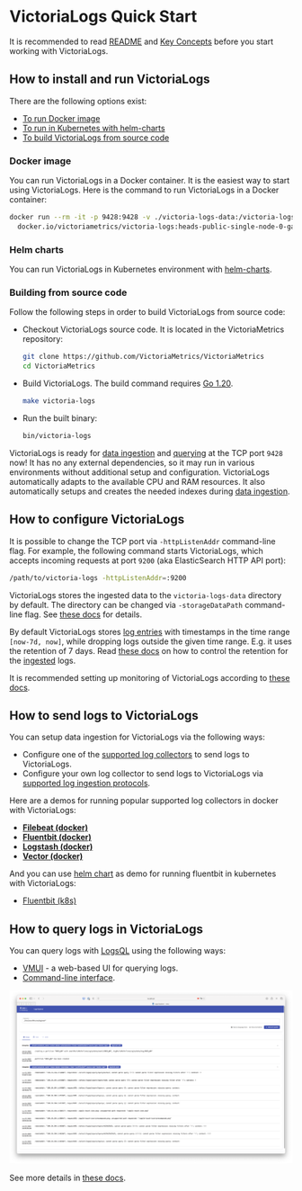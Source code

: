 # VictoriaLogs Quick Start

It is recommended to read [README](https://docs.victoriametrics.com/VictoriaLogs/)
and [Key Concepts](https://docs.victoriametrics.com/VictoriaLogs/keyConcepts.html)
before you start working with VictoriaLogs.

## How to install and run VictoriaLogs

There are the following options exist:

- [To run Docker image](#docker-image)
- [To run in Kubernetes with helm-charts](#helm-charts)
- [To build VictoriaLogs from source code](#building-from-source-code)

### Docker image

You can run VictoriaLogs in a Docker container. It is the easiest way to start using VictoriaLogs.
Here is the command to run VictoriaLogs in a Docker container:

```bash
docker run --rm -it -p 9428:9428 -v ./victoria-logs-data:/victoria-logs-data \
  docker.io/victoriametrics/victoria-logs:heads-public-single-node-0-ga638f5e2b
```

### Helm charts

You can run VictoriaLogs in Kubernetes environment
with [helm-charts](https://github.com/VictoriaMetrics/helm-charts/blob/master/charts/victoria-logs-single/README.md).

### Building from source code

Follow the following steps in order to build VictoriaLogs from source code:

- Checkout VictoriaLogs source code. It is located in the VictoriaMetrics repository:

  ```bash
  git clone https://github.com/VictoriaMetrics/VictoriaMetrics
  cd VictoriaMetrics
  ```

- Build VictoriaLogs. The build command requires [Go 1.20](https://golang.org/doc/install).

  ```bash
  make victoria-logs
  ```

- Run the built binary:

  ```bash
  bin/victoria-logs
  ```

VictoriaLogs is ready for [data ingestion](https://docs.victoriametrics.com/VictoriaLogs/data-ingestion/)
and [querying](https://docs.victoriametrics.com/VictoriaLogs/querying/) at the TCP port `9428` now!
It has no any external dependencies, so it may run in various environments without additional setup and configuration.
VictoriaLogs automatically adapts to the available CPU and RAM resources. It also automatically setups and creates
the needed indexes during [data ingestion](https://docs.victoriametrics.com/VictoriaLogs/data-ingestion/).

## How to configure VictoriaLogs

It is possible to change the TCP port via `-httpListenAddr` command-line flag. For example, the following command
starts VictoriaLogs, which accepts incoming requests at port `9200` (aka ElasticSearch HTTP API port):

```bash
/path/to/victoria-logs -httpListenAddr=:9200
```

VictoriaLogs stores the ingested data to the `victoria-logs-data` directory by default. The directory can be changed
via `-storageDataPath` command-line flag. See [these docs](https://docs.victoriametrics.com/VictoriaLogs/#storage) for details.

By default VictoriaLogs stores [log entries](https://docs.victoriametrics.com/VictoriaLogs/keyConcepts.html) with timestamps
in the time range `[now-7d, now]`, while dropping logs outside the given time range.
E.g. it uses the retention of 7 days. Read [these docs](https://docs.victoriametrics.com/VictoriaLogs/#retention) on how to control the retention
for the [ingested](https://docs.victoriametrics.com/VictoriaLogs/data-ingestion/) logs.

It is recommended setting up monitoring of VictoriaLogs according to [these docs](https://docs.victoriametrics.com/VictoriaLogs/#monitoring).

## How to send logs to VictoriaLogs

You can setup data ingestion for VictoriaLogs via the following ways:

- Configure one of the [supported log collectors](https://docs.victoriametrics.com/VictoriaLogs/data-ingestion/#http-apis) to send logs to VictoriaLogs.
- Configure your own log collector to send logs to VictoriaLogs via [supported log ingestion protocols](https://docs.victoriametrics.com/VictoriaLogs/data-ingestion/#log-collectors-and-data-ingestion-formats).

Here are a demos for running popular supported log collectors in docker with VictoriaLogs:

- [**Filebeat (docker)**](https://github.com/VictoriaMetrics/VictoriaMetrics/tree/master/deployment/docker/victorialogs/filebeat-docker)
- [**Fluentbit (docker)**](https://github.com/VictoriaMetrics/VictoriaMetrics/tree/master/deployment/docker/victorialogs/fluentbit-docker)
- [**Logstash (docker)**](https://github.com/VictoriaMetrics/VictoriaMetrics/tree/master/deployment/docker/victorialogs/logstash)
- [**Vector (docker)**](https://github.com/VictoriaMetrics/VictoriaMetrics/tree/master/deployment/docker/victorialogs/vector-docker)

And you can use [helm chart](https://github.com/VictoriaMetrics/helm-charts/blob/master/charts/victoria-logs-single/README.md)
as demo for running fluentbit in kubernetes with VictoriaLogs:

- [Fluentbit (k8s)](https://github.com/VictoriaMetrics/helm-charts/blob/master/charts/victoria-logs-single/values.yaml)

## How to query logs in VictoriaLogs

You can query logs with [LogsQL](https://docs.victoriametrics.com/VictoriaLogs/LogsQL.html) using the following ways:

- [VMUI](https://docs.victoriametrics.com/VictoriaLogs/querying/#vmui) - a web-based UI for querying logs.
- [Command-line interface](https://docs.victoriametrics.com/VictoriaLogs/querying/#command-line-interface).

<img src="querying/vmui.png" width="800" />

See more details in [these docs](https://docs.victoriametrics.com/VictoriaLogs/querying).
